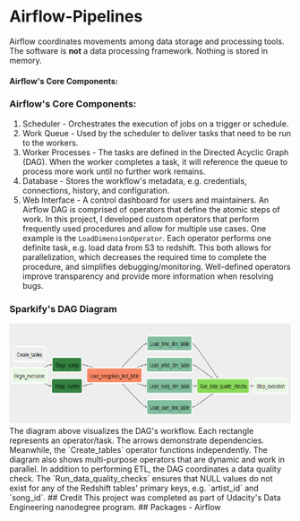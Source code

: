 # Airflow-Pipelines
Airflow coordinates movements among data storage and processing tools. The software is **not** a data processing framework. Nothing is stored in memory.

#### Airflow's Core Components:
### Airflow's Core Components:
1) Scheduler - Orchestrates the execution of jobs on a trigger or schedule.
2) Work Queue - Used by the scheduler to deliver tasks that need to be run to the workers.
3) Worker Processes - The tasks are defined in the Directed Acyclic Graph (DAG). When the worker completes a task, it will reference the queue to process more work until no further work remains.
4) Database - Stores the workflow's metadata, e.g. credentials, connections, history, and configuration.
5) Web Interface - A control dashboard for users and maintainers.
An Airflow DAG is comprised of operators that define the atomic steps of work. In this project, I developed custom operators that perform frequently used procedures and allow for multiple use cases. One example is the `LoadDimensionOperator`. 
Each operator performs one definite task, e.g. load data from S3 to redshift. This both allows for parallelization, which decreases the required time to complete the procedure, and simplifies debugging/monitoring. Well-defined operators improve transparency and provide more information when resolving bugs.
### Sparkify's DAG Diagram
<img src="https://github.com/Morgan-Sell/airflow-pipeline-music-app/blob/main/img/dag_graph.png" width="750" height="180">
The diagram above visualizes the DAG's workflow. Each rectangle represents an operator/task. The arrows demonstrate dependencies. Meanwhile, the `Create_tables` operator functions independently.
The diagram also shows multi-purpose operators that are dynamic and work in parallel. In addition to performing ETL, the DAG coordinates a data quality check. The `Run_data_quality_checks` ensures that NULL values do not exist for any of the Redshift tables' primary keys, e.g. `artist_id` and `song_id`.
## Credit
This project was completed as part of Udacity's Data Engineering nanodegree program.
## Packages
- Airflow

